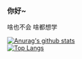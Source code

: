 ### 你好~
啥也不会 啥都想学

[![Anurag's github stats](https://github-readme-stats.vercel.app/api?username=potassiummmm&show_icons=true&theme=solarized-light)](https://github.com/anuraghazra/github-readme-stats)
<br>
[![Top Langs](https://github-readme-stats.vercel.app/api/top-langs/?username=potassiummmm)](https://github.com/anuraghazra/github-readme-stats)
